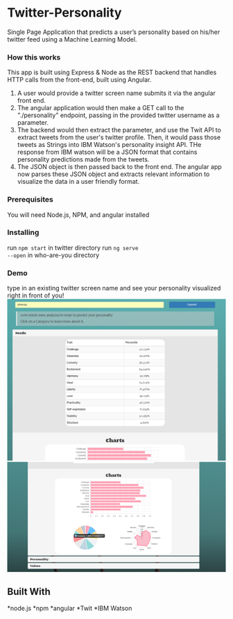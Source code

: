 


# Twitter-Personality

Single Page Application that predicts a user’s personality based on his/her twitter feed using a Machine Learning Model.


### How this works
This app is built using Express & Node as the REST backend that handles HTTP calls from the front-end, built using Angular.
<ol>
  <li>
A user would provide a twitter screen name submits it via the angular front end. </li>
   <li>The angular application would then make a GET call to the "./personality" endpoint, passing in the provided twitter username as a parameter.
</li>
   <li>The backend would then extract the parameter, and use the Twit API to extract tweets from the user's twitter profile. Then, it would pass those tweets as Strings into IBM Watson's personality insight API. THe response from IBM watson will be a JSON format that contains personality predictions made from the tweets. </li>
   <li>The JSON object is then passed back to the front end. The angular app now parses these JSON object and extracts relevant information to visualize the data in a user friendly format.</li>
</ol>

### Prerequisites

You will need Node.js, NPM, and angular installed

### Installing

run <code>npm start</code> in twitter directory
run <code>ng serve --open</code> in who-are-you directory

### Demo
type in an existing twitter screen name and see your personality visualized right in front of you! <br>
<img src = "Capture.PNG">
<img src = "screenshot.png">

## Built With

*node.js
*npm
*angular
*Twit
*IBM Watson

